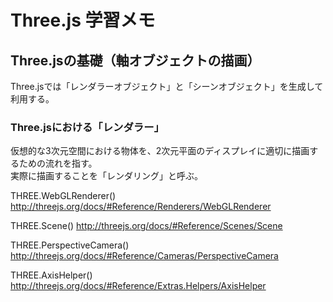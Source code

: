 # Three.js 学習メモ

## Three.jsの基礎（軸オブジェクトの描画）

Three.jsでは「レンダラーオブジェクト」と「シーンオブジェクト」を生成して利用する。

### Three.jsにおける「レンダラー」

仮想的な3次元空間における物体を、2次元平面のディスプレイに適切に描画するための流れを指す。  
実際に描画することを「レンダリング」と呼ぶ。

THREE.WebGLRenderer()
http://threejs.org/docs/#Reference/Renderers/WebGLRenderer

THREE.Scene()
http://threejs.org/docs/#Reference/Scenes/Scene

THREE.PerspectiveCamera()
http://threejs.org/docs/#Reference/Cameras/PerspectiveCamera

THREE.AxisHelper()
http://threejs.org/docs/#Reference/Extras.Helpers/AxisHelper
